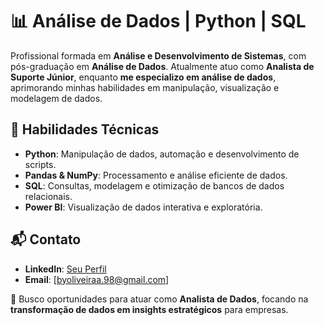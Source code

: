 # 📊 Análise de Dados | Python | SQL  

Profissional formada em **Análise e Desenvolvimento de Sistemas**, com pós-graduação em **Análise de Dados**. Atualmente atuo como **Analista de Suporte Júnior**, enquanto **me especializo em análise de dados**, aprimorando minhas habilidades em manipulação, visualização e modelagem de dados.   

## 🔹 Habilidades Técnicas  
- **Python**: Manipulação de dados, automação e desenvolvimento de scripts.  
- **Pandas & NumPy**: Processamento e análise eficiente de dados.  
- **SQL**: Consultas, modelagem e otimização de bancos de dados relacionais.  
- **Power BI**: Visualização de dados interativa e exploratória. 

## 📬 Contato  
- **LinkedIn**: [Seu Perfil](https://linkedin.com/in/gabrielaoliveirar)  
- **Email**: [byoliveiraa.98@gmail.com]  

🔎 Busco oportunidades para atuar como **Analista de Dados**, focando na **transformação de dados em insights estratégicos** para empresas. 

